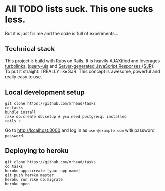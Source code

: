 # All TODO lists suck. This one sucks less.

But it is just for me and the code is full of experiments...

## Technical stack

This project is build with Ruby on Rails. It is heavily AJAXified and leverages [turbolinks](https://github.com/rails/turbolinks), [jquery-ujs](https://github.com/rails/jquery-ujs) and [Server-generated JavaScript Responses (SJR)](https://signalvnoise.com/posts/3697-server-generated-javascript-responses). To put it straight: I REALLY like SJR. This concept is awesome, powerful and really easy to use.

## Local development setup

```
git clone https://github.com/mrhead/tasks
cd tasks
bundle install
rake db:create db:setup # you need postgresql installed
rails s
```

Go to [http://localhost:3000](http://localhost:3000) and log in as `user@example.com` with password `password`.

## Deploying to heroku

```
git clone https://github.com/mrhead/tasks
cd tasks
heroku apps:create [your-app-name]
git push heroku master
heroku run rake db:migrate
heroku open
```
